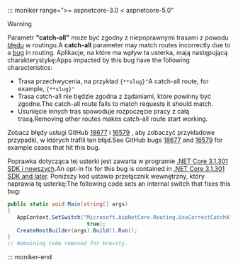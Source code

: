 ::: moniker range=">= aspnetcore-3.0 < aspnetcore-5.0"

> [!WARNING]
> <span data-ttu-id="db5b4-101">Parametr **"catch-all"** może być zgodny z niepoprawnymi trasami z powodu [błędu](https://github.com/dotnet/aspnetcore/issues/18677) w routingu.</span><span class="sxs-lookup"><span data-stu-id="db5b4-101">A **catch-all** parameter may match routes incorrectly due to a [bug](https://github.com/dotnet/aspnetcore/issues/18677) in routing.</span></span> <span data-ttu-id="db5b4-102">Aplikacje, na które ma wpływ ta usterka, mają następującą charakterystykę:</span><span class="sxs-lookup"><span data-stu-id="db5b4-102">Apps impacted by this bug have the following characteristics:</span></span>
>
> * <span data-ttu-id="db5b4-103">Trasa przechwycenia, na przykład `{**slug}"`</span><span class="sxs-lookup"><span data-stu-id="db5b4-103">A catch-all route, for example, `{**slug}"`</span></span>
> * <span data-ttu-id="db5b4-104">Trasa catch-all nie będzie zgodna z żądaniami, które powinny być zgodne.</span><span class="sxs-lookup"><span data-stu-id="db5b4-104">The catch-all route fails to match requests it should match.</span></span>
> * <span data-ttu-id="db5b4-105">Usunięcie innych tras spowoduje rozpoczęcie pracy z całą trasą.</span><span class="sxs-lookup"><span data-stu-id="db5b4-105">Removing other routes makes catch-all route start working.</span></span>
>
> <span data-ttu-id="db5b4-106">Zobacz błędy usługi GitHub [18677](https://github.com/dotnet/aspnetcore/issues/18677) i [16579](https://github.com/dotnet/aspnetcore/issues/16579) , aby zobaczyć przykładowe przypadki, w których trafili ten błąd.</span><span class="sxs-lookup"><span data-stu-id="db5b4-106">See GitHub bugs [18677](https://github.com/dotnet/aspnetcore/issues/18677) and [16579](https://github.com/dotnet/aspnetcore/issues/16579) for example cases that hit this bug.</span></span>
>
> <span data-ttu-id="db5b4-107">Poprawka dotycząca tej usterki jest zawarta w programie [.NET Core 3.1.301 SDK i nowszych](https://dotnet.microsoft.com/download/dotnet-core/3.1).</span><span class="sxs-lookup"><span data-stu-id="db5b4-107">An opt-in fix for this bug is contained in [.NET Core 3.1.301 SDK and later](https://dotnet.microsoft.com/download/dotnet-core/3.1).</span></span> <span data-ttu-id="db5b4-108">Poniższy kod ustawia przełącznik wewnętrzny, który naprawia tę usterkę:</span><span class="sxs-lookup"><span data-stu-id="db5b4-108">The following code sets an internal switch that fixes this bug:</span></span>
>
>```csharp
>public static void Main(string[] args)
>{
>    AppContext.SetSwitch("Microsoft.AspNetCore.Routing.UseCorrectCatchAllBehavior", 
>                          true);
>    CreateHostBuilder(args).Build().Run();
>}
>// Remaining code removed for brevity.
>```

::: moniker-end